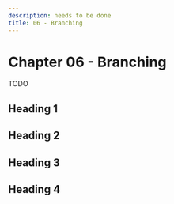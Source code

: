 ```yaml
---
description: needs to be done
title: 06 - Branching
---
```


# Chapter 06 - Branching

TODO

## Heading 1

## Heading 2

## Heading 3

## Heading 4
